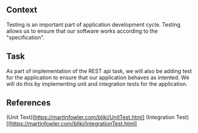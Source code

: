 ## Context
Testing is an important part of application development cycle. Testing allows us to ensure that our software works according to the "specification".

## Task
As part of implementation of the REST api task, we will also be adding test for the application to ensure that our application behaves as intented. 
We will do this by implementing unit and integration tests for the application.


## References
(Unit Test)[https://martinfowler.com/bliki/UnitTest.html]
(Integration Test)[[https://martinfowler.com/bliki/IntegrationTest.html]